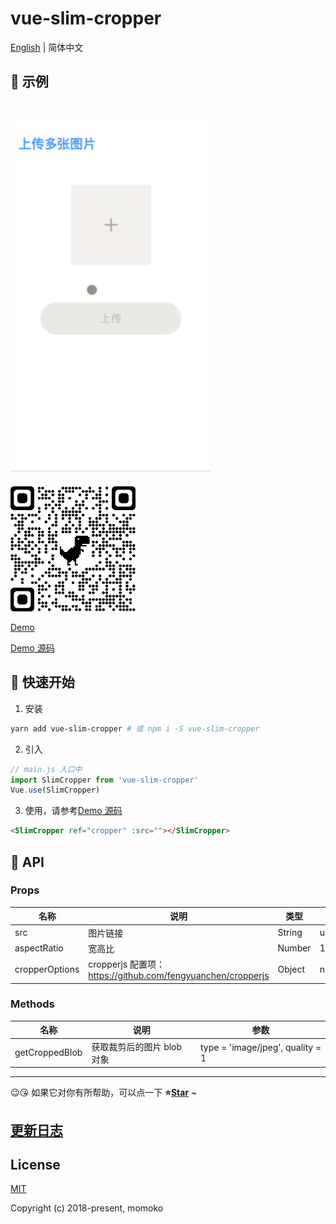 # vue-slim-cropper

[English](./README.md) | 简体中文

## 🌰 示例

<img src="./demo/assets/demo.gif" width="320" style="margin-top: 20px;">

<img src="./demo/assets/qrcode.png" width="200" style="margin-top: 20px;">

[Demo](https://wannaxiao.github.io/vue-slim-cropper/demo/dist/)

[Demo 源码](https://github.com/wannaxiao/vue-slim-cropper/blob/master/demo/App.vue)

## 🚀 快速开始

1.  安装

```bash
yarn add vue-slim-cropper # 或 npm i -S vue-slim-cropper
```

2.  引入

```js
// main.js 入口中
import SlimCropper from 'vue-slim-cropper'
Vue.use(SlimCropper)
```

3.  使用，请参考[Demo 源码](https://github.com/wannaxiao/vue-slim-cropper/blob/master/demo/App.vue)

```html
<SlimCropper ref="cropper" :src=""></SlimCropper>
```

## 🔌 API

### Props

| 名称           | 说明                                                        | 类型   | 默认值    |
| -------------- | ----------------------------------------------------------- | ------ | --------- |
| src            | 图片链接                                                    | String | undefined |
| aspectRatio    | 宽高比                                                      | Number | 1         |
| cropperOptions | cropperjs 配置项：https://github.com/fengyuanchen/cropperjs | Object | null      |

### Methods

| 名称           | 说明                       | 参数                             |
| -------------- | -------------------------- | -------------------------------- |
| getCroppedBlob | 获取裁剪后的图片 blob 对象 | type = 'image/jpeg', quality = 1 |

---

😉😘 如果它对你有所帮助，可以点一下 <b>⭐️<a href="#">Star</a></b> ~

## [更新日志](./CHANGELOG.md)

## License

[MIT](http://opensource.org/licenses/MIT)

Copyright (c) 2018-present, momoko

